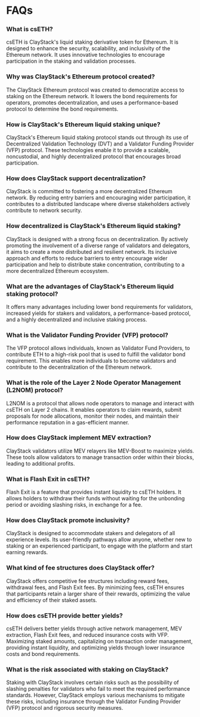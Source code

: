 # FAQs

### What is csETH?

csETH is ClayStack's liquid staking derivative token for Ethereum. It is designed to enhance the security, scalability, and inclusivity of the Ethereum network. It uses innovative technologies to encourage participation in the staking and validation processes.

### Why was ClayStack's Ethereum protocol created?

The ClayStack Ethereum protocol was created to democratize access to staking on the Ethereum network. It lowers the bond requirements for operators, promotes decentralization, and uses a performance-based protocol to determine the bond requirements.

### How is ClayStack's Ethereum liquid staking unique?

ClayStack's Ethereum liquid staking protocol stands out through its use of Decentralized Validation Technology (DVT) and a Validator Funding Provider (VFP) protocol. These technologies enable it to provide a scalable, noncustodial, and highly decentralized protocol that encourages broad participation.

### How does ClayStack support decentralization?

ClayStack is committed to fostering a more decentralized Ethereum network. By reducing entry barriers and encouraging wider participation, it contributes to a distributed landscape where diverse stakeholders actively contribute to network security.

### How decentralized is ClayStack's Ethereum liquid staking?

ClayStack is designed with a strong focus on decentralization. By actively promoting the involvement of a diverse range of validators and delegators, it aims to create a more distributed and resilient network. Its inclusive approach and efforts to reduce barriers to entry encourage wider participation and help to distribute stake concentration, contributing to a more decentralized Ethereum ecosystem.

### What are the advantages of ClayStack's Ethereum liquid staking protocol?

It offers many advantages including lower bond requirements for validators, increased yields for stakers and validators, a performance-based protocol, and a highly decentralized and inclusive staking process.

### What is the Validator Funding Provider (VFP) protocol?

The VFP protocol allows individuals, known as Validator Fund Providers, to contribute ETH to a high-risk pool that is used to fulfill the validator bond requirement. This enables more individuals to become validators and contribute to the decentralization of the Ethereum network.

### What is the role of the Layer 2 Node Operator Management (L2NOM) protocol?

L2NOM is a protocol that allows node operators to manage and interact with csETH on Layer 2 chains. It enables operators to claim rewards, submit proposals for node allocations, monitor their nodes, and maintain their performance reputation in a gas-efficient manner.

### How does ClayStack implement MEV extraction?

ClayStack validators utilize MEV relayers like MEV-Boost to maximize yields. These tools allow validators to manage transaction order within their blocks, leading to additional profits.

### What is Flash Exit in csETH?

Flash Exit is a feature that provides instant liquidity to csETH holders. It allows holders to withdraw their funds without waiting for the unbonding period or avoiding slashing risks, in exchange for a fee.

### How does ClayStack promote inclusivity?

ClayStack is designed to accommodate stakers and delegators of all experience levels. Its user-friendly pathways allow anyone, whether new to staking or an experienced participant, to engage with the platform and start earning rewards.

### What kind of fee structures does ClayStack offer?

ClayStack offers competitive fee structures including reward fees, withdrawal fees, and Flash Exit fees. By minimizing fees, csETH ensures that participants retain a larger share of their rewards, optimizing the value and efficiency of their staked assets.

### How does csETH provide better yields?

csETH delivers better yields through active network management, MEV extraction, Flash Exit fees, and reduced insurance costs with VFP. Maximizing staked amounts, capitalizing on transaction order management, providing instant liquidity, and optimizing yields through lower insurance costs and bond requirements.

### What is the risk associated with staking on ClayStack?

Staking with ClayStack involves certain risks such as the possibility of slashing penalties for validators who fail to meet the required performance standards. However, ClayStack employs various mechanisms to mitigate these risks, including insurance through the Validator Funding Provider (VFP) protocol and rigorous security measures.

